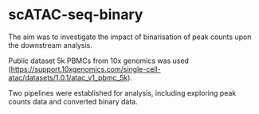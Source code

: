 # scATAC-seq-binary
The aim was to investigate the impact of binarisation of peak counts upon the downstream analysis.

Public dataset 5k PBMCs from 10x genomics was used (https://support.10xgenomics.com/single-cell-atac/datasets/1.0.1/atac_v1_pbmc_5k).

Two pipelines were established for analysis, including exploring peak counts data and converted binary data.

